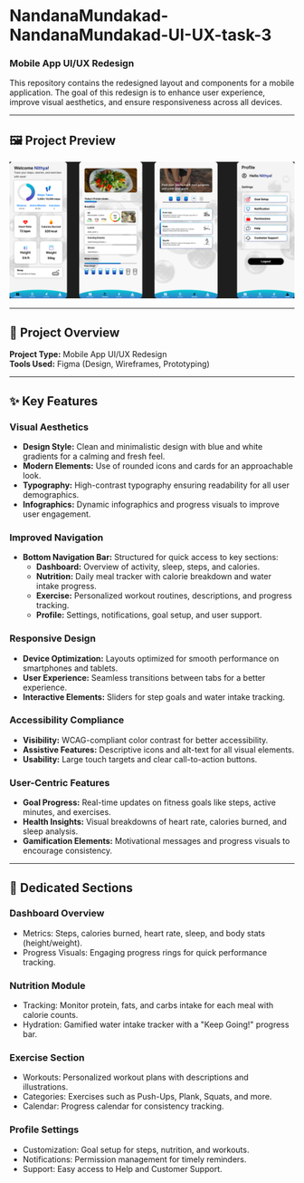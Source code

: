 # NandanaMundakad-NandanaMundakad-UI-UX-task-3
### Mobile App UI/UX Redesign

This repository contains the redesigned layout and components for a mobile application. The goal of this redesign is to enhance user experience, improve visual aesthetics, and ensure responsiveness across all devices.

---

## 🖼 Project Preview

![FITNESS TRACKER APP DESIGN ](./TASK3.png)

---

## 🔧 Project Overview

**Project Type:** Mobile App UI/UX Redesign  
**Tools Used:** Figma (Design, Wireframes, Prototyping)  

---

## ✨ Key Features

### Visual Aesthetics
- **Design Style:** Clean and minimalistic design with blue and white gradients for a calming and fresh feel.
- **Modern Elements:** Use of rounded icons and cards for an approachable look.
- **Typography:** High-contrast typography ensuring readability for all user demographics.
- **Infographics:** Dynamic infographics and progress visuals to improve user engagement.

### Improved Navigation
- **Bottom Navigation Bar:** Structured for quick access to key sections:
  - **Dashboard:** Overview of activity, sleep, steps, and calories.
  - **Nutrition:** Daily meal tracker with calorie breakdown and water intake progress.
  - **Exercise:** Personalized workout routines, descriptions, and progress tracking.
  - **Profile:** Settings, notifications, goal setup, and user support.

### Responsive Design
- **Device Optimization:** Layouts optimized for smooth performance on smartphones and tablets.
- **User Experience:** Seamless transitions between tabs for a better experience.
- **Interactive Elements:** Sliders for step goals and water intake tracking.

### Accessibility Compliance
- **Visibility:** WCAG-compliant color contrast for better accessibility.
- **Assistive Features:** Descriptive icons and alt-text for all visual elements.
- **Usability:** Large touch targets and clear call-to-action buttons.

### User-Centric Features
- **Goal Progress:** Real-time updates on fitness goals like steps, active minutes, and exercises.
- **Health Insights:** Visual breakdowns of heart rate, calories burned, and sleep analysis.
- **Gamification Elements:** Motivational messages and progress visuals to encourage consistency.

---

## 📂 Dedicated Sections

### Dashboard Overview
- Metrics: Steps, calories burned, heart rate, sleep, and body stats (height/weight).
- Progress Visuals: Engaging progress rings for quick performance tracking.

### Nutrition Module
- Tracking: Monitor protein, fats, and carbs intake for each meal with calorie counts.
- Hydration: Gamified water intake tracker with a "Keep Going!" progress bar.

### Exercise Section
- Workouts: Personalized workout plans with descriptions and illustrations.
- Categories: Exercises such as Push-Ups, Plank, Squats, and more.
- Calendar: Progress calendar for consistency tracking.

### Profile Settings
- Customization: Goal setup for steps, nutrition, and workouts.
- Notifications: Permission management for timely reminders.
- Support: Easy access to Help and Customer Support.
